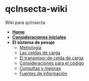 # qcInsecta-wiki
Wiki para qcInsecta

* [**Home**](https://github.com/maker-sixlegs/qcInsecta-wiki/wiki)
* [**Consideraciones iniciales**](https://github.com/maker-sixlegs/qcInsecta-wiki/wiki/Consideraciones-iniciales)
* **El sistema de pesaje**
    * [Metrología](https://github.com/maker-sixlegs/qcInsecta-wiki/wiki/Metrolog%C3%ADa)
    * [Las celdas de carga](https://github.com/maker-sixlegs/qcInsecta-wiki/wiki/Celdas-de-carga)
    * [El transmisor de celda de carga](https://github.com/maker-sixlegs/qcInsecta-wiki/wiki/El-transmisor-de-celda-de-carga)
    * [Consideraciones para el código](https://github.com/maker-sixlegs/qcInsecta-wiki/wiki/Consideraciones-para-el-c%C3%B3digo)
    * [Consultas y mejoras](https://github.com/maker-sixlegs/qcInsecta-wiki/wiki/Consultas-y-mejoras)
    * [Fuentes de información](https://github.com/maker-sixlegs/qcInsecta-wiki/wiki/Fuentes-de-informaci%C3%B3n)
